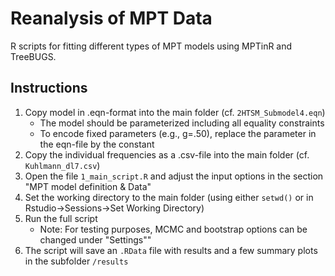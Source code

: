 # Reanalysis of MPT Data

R scripts for fitting different types of MPT models using MPTinR and TreeBUGS.

## Instructions

1. Copy model in .eqn-format into the main folder (cf. `2HTSM_Submodel4.eqn`)
    * The model should be parameterized including all equality constraints
    * To encode fixed parameters (e.g., g=.50), replace the parameter in the eqn-file by the constant
2. Copy the individual frequencies as a .csv-file into the main folder (cf. `Kuhlmann_dl7.csv`)
3. Open the file `1_main_script.R` and adjust the input options in 
   the section "MPT model definition & Data"
4. Set the working directory to the main folder (using either `setwd()` or in Rstudio->Sessions->Set Working Directory)
4. Run the full script
    * Note: For testing purposes, MCMC and bootstrap options can be changed under "Settings""
5. The script will save an `.RData` file with results and a few summary plots in the subfolder `/results`
